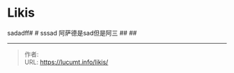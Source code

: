 # Likis

sadadff#  #
sssad 阿萨德是sad但是阿三 ##  ##
<!--more-->


---

> 作者:   
> URL: https://lucumt.info/likis/  

